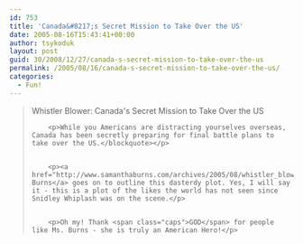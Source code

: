 ```yaml
---
id: 753
title: 'Canada&#8217;s Secret Mission to Take Over the US'
date: 2005-08-16T15:43:41+00:00
author: tsykoduk
layout: post
guid: 30/2008/12/27/canada-s-secret-mission-to-take-over-the-us
permalink: /2005/08/16/canada-s-secret-mission-to-take-over-the-us/
categories:
  - Fun!
---
```

<blockquote>Whistler Blower: Canada's Secret Mission to Take Over the US

		<p>While you Americans are distracting yourselves overseas, Canada has been secretly preparing for final battle plans to take over the US.</blockquote></p>


		<p><a href="http://www.samanthaburns.com/archives/2005/08/whistler_blower.html">Samantha Burns</a> goes on to outline this dasterdy plot. Yes, I will say it - this is a plot of the likes the world has not seen since Snidley Whiplash was on the scene.</p>


		<p>Oh my! Thank <span class="caps">GOD</span> for people like Ms. Burns - she is truly an American Hero!</p>